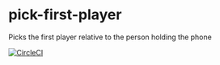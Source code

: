 # pick-first-player
Picks the first player relative to the person holding the phone

[![CircleCI](https://dl.circleci.com/status-badge/img/gh/mts7/pick-first-player/tree/master.svg?style=svg)](https://dl.circleci.com/status-badge/redirect/gh/mts7/pick-first-player/tree/master)
